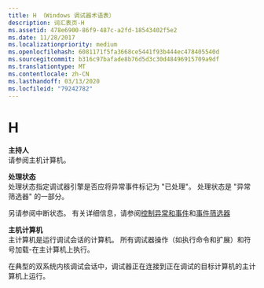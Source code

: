 ```yaml
---
title: H （Windows 调试器术语表）
description: 词汇表页-H
ms.assetid: 478e6900-86f9-487c-a2fd-18543402f5e2
ms.date: 11/28/2017
ms.localizationpriority: medium
ms.openlocfilehash: 6081171f5fa3668ce5441f93b444ec478405540d
ms.sourcegitcommit: b316c97bafade8b76d5d3c30d48496915709a9df
ms.translationtype: MT
ms.contentlocale: zh-CN
ms.lasthandoff: 03/13/2020
ms.locfileid: "79242782"
---
```

# <a name="h"></a>H


<span id="host"></span><span id="HOST"></span>**主持人**  
请参阅主机计算机。

<span id="handling-status"></span><span id="HANDLING_STATUS"></span>**处理状态**  
处理状态指定调试器引擎是否应将异常事件标记为 "已处理"。 处理状态是 "异常筛选器" 的一部分。

另请参阅中断状态。 有关详细信息，请参阅[控制异常和事件](controlling-exceptions-and-events.md)和[事件筛选器](event-filters.md)

<span id="host_computer"></span><span id="HOST_COMPUTER"></span>**主机计算机**  
主计算机是运行调试会话的计算机。 所有调试器操作（如执行命令和扩展）和符号加载-在主计算机上执行。

在典型的双系统内核调试会话中，调试器正在连接到正在调试的目标计算机的主计算机上运行。

 

 





